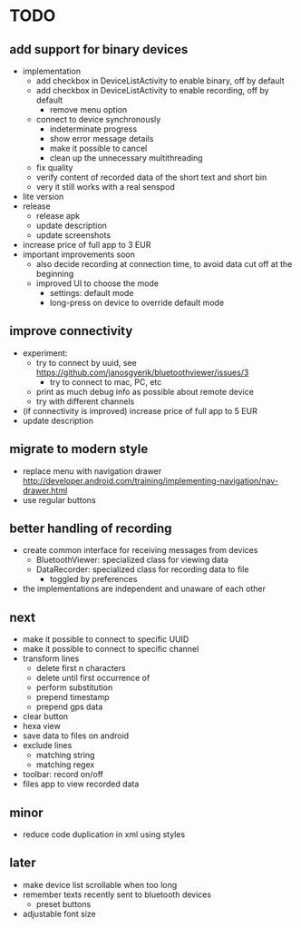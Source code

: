 TODO
====

add support for binary devices
------------------------------

- implementation
    - add checkbox in DeviceListActivity to enable binary, off by default
    - add checkbox in DeviceListActivity to enable recording, off by default
        - remove menu option
    - connect to device synchronously
        - indeterminate progress
        - show error message details
        - make it possible to cancel
        - clean up the unnecessary multithreading
    - fix quality
    - verify content of recorded data of the short text and short bin
    - very it still works with a real senspod
- lite version
- release
    - release apk
    - update description
    - update screenshots
- increase price of full app to 3 EUR
- important improvements soon
    - also decide recording at connection time, to avoid data cut off at the beginning
    - improved UI to choose the mode
        - settings: default mode
        - long-press on device to override default mode

improve connectivity
--------------------

- experiment:
    - try to connect by uuid, see https://github.com/janosgyerik/bluetoothviewer/issues/3
        - try to connect to mac, PC, etc
    - print as much debug info as possible about remote device
    - try with different channels
- (if connectivity is improved) increase price of full app to 5 EUR
- update description

migrate to modern style
-----------------------

- replace menu with navigation drawer http://developer.android.com/training/implementing-navigation/nav-drawer.html
- use regular buttons

better handling of recording
----------------------------

- create common interface for receiving messages from devices
    - BluetoothViewer: specialized class for viewing data
    - DataRecorder: specialized class for recording data to file
        - toggled by preferences
- the implementations are independent and unaware of each other

next
----

- make it possible to connect to specific UUID
- make it possible to connect to specific channel
- transform lines
    - delete first n characters
    - delete until first occurrence of
    - perform substitution
    - prepend timestamp
    - prepend gps data
- clear button
- hexa view
- save data to files on android
- exclude lines
    - matching string
    - matching regex
- toolbar: record on/off
- files app to view recorded data

minor
-----

- reduce code duplication in xml using styles

later
-----

- make device list scrollable when too long
- remember texts recently sent to bluetooth devices
    - preset buttons
- adjustable font size
